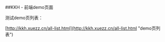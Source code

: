 ##KKH - 前端demo页面

测试demo页列表：

[http://kkh.xuezz.cn/all-list.html](http://kkh.xuezz.cn/all-list.html "demo页列表")

